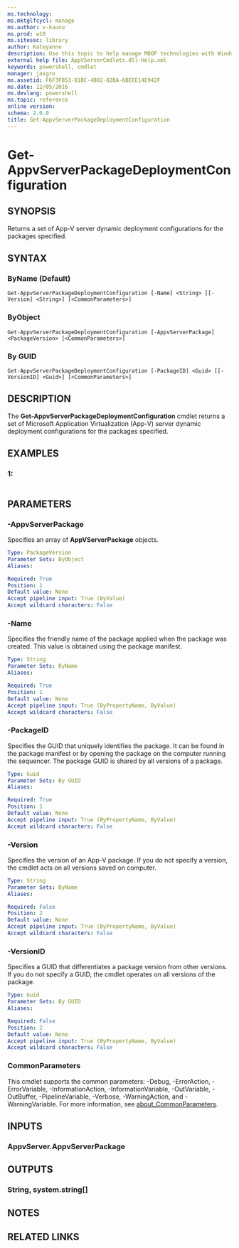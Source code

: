 ```yaml
---
ms.technology: 
ms.mktglfcycl: manage
ms.author: v-kaunu
ms.prod: w10
ms.sitesec: library
author: Kateyanne
description: Use this topic to help manage MDOP technologies with Windows PowerShell.
external help file: AppVServerCmdlets.dll-Help.xml
keywords: powershell, cmdlet
manager: jasgro 
ms.assetid: F6F3FB53-D1BC-4B02-82BA-6BEEE14E942F
ms.date: 12/05/2016
ms.devlang: powershell
ms.topic: reference
online version: 
schema: 2.0.0
title: Get-AppvServerPackageDeploymentConfiguration
---
```


# Get-AppvServerPackageDeploymentConfiguration

## SYNOPSIS
Returns a set of App-V server dynamic deployment configurations for the packages specified.

## SYNTAX

### ByName (Default)
```
Get-AppvServerPackageDeploymentConfiguration [-Name] <String> [[-Version] <String>] [<CommonParameters>]
```

### ByObject
```
Get-AppvServerPackageDeploymentConfiguration [-AppvServerPackage] <PackageVersion> [<CommonParameters>]
```

### By GUID
```
Get-AppvServerPackageDeploymentConfiguration [-PackageID] <Guid> [[-VersionID] <Guid>] [<CommonParameters>]
```

## DESCRIPTION
The **Get-AppvServerPackageDeploymentConfiguration** cmdlet returns a set of Microsoft Application Virtualization (App-V) server dynamic deployment configurations for the packages specified.

## EXAMPLES

### 1:
```

```

## PARAMETERS

### -AppvServerPackage
Specifies an array of **AppVServerPackage** objects.

```yaml
Type: PackageVersion
Parameter Sets: ByObject
Aliases: 

Required: True
Position: 1
Default value: None
Accept pipeline input: True (ByValue)
Accept wildcard characters: False
```

### -Name
Specifies the friendly name of the package applied when the package was created.
This value is obtained using the package manifest.

```yaml
Type: String
Parameter Sets: ByName
Aliases: 

Required: True
Position: 1
Default value: None
Accept pipeline input: True (ByPropertyName, ByValue)
Accept wildcard characters: False
```

### -PackageID
Specifies the GUID that uniquely identifies the package.
It can be found in the package manifest or by opening the package on the computer running the sequencer.
The package GUID is shared by all versions of a package.

```yaml
Type: Guid
Parameter Sets: By GUID
Aliases: 

Required: True
Position: 1
Default value: None
Accept pipeline input: True (ByPropertyName, ByValue)
Accept wildcard characters: False
```

### -Version
Specifies the version of an App-V package.
If you do not specify a version, the cmdlet acts on all versions saved on computer.

```yaml
Type: String
Parameter Sets: ByName
Aliases: 

Required: False
Position: 2
Default value: None
Accept pipeline input: True (ByPropertyName, ByValue)
Accept wildcard characters: False
```

### -VersionID
Specifies a GUID that differentiates a package version from other versions.
If you do not specify a GUID, the cmdlet operates on all versions of the package.

```yaml
Type: Guid
Parameter Sets: By GUID
Aliases: 

Required: False
Position: 2
Default value: None
Accept pipeline input: True (ByPropertyName, ByValue)
Accept wildcard characters: False
```

### CommonParameters
This cmdlet supports the common parameters: -Debug, -ErrorAction, -ErrorVariable, -InformationAction, -InformationVariable, -OutVariable, -OutBuffer, -PipelineVariable, -Verbose, -WarningAction, and -WarningVariable. For more information, see [about_CommonParameters](https://go.microsoft.com/fwlink/?LinkID=113216).

## INPUTS

### AppvServer.AppvServerPackage

## OUTPUTS

### String, system.string[]

## NOTES

## RELATED LINKS


